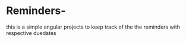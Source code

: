 # Reminders-
this is a simple angular projects to keep track of the the reminders with respective duedates
